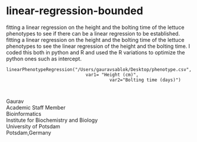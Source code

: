 # linear-regression-bounded
fitting a linear regression on the height and the bolting time of the lettuce phenotypes to see if there can be a linear regression to be established. fitting a linear regression on the height and the bolting time of the lettuce phenotypes to see the linear regression of the height and the bolting time. I coded this both in python and R and used the R variations to optimize the python ones such as intercept. 
```
linearPhenotypeRegression("/Users/gauravsablok/Desktop/phenotype.csv", 
                              var1= "Height (cm)", 
                                       var2="Bolting time (days)")

                                  
```
Gaurav \
Academic Staff Member \
Bioinformatics \
Institute for Biochemistry and Biology \
University of Potsdam \
Potsdam,Germany 

